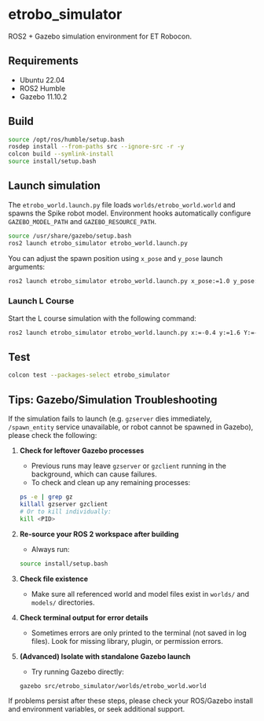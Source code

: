 # etrobo_simulator

ROS2 + Gazebo simulation environment for ET Robocon.

## Requirements
- Ubuntu 22.04
- ROS2 Humble
- Gazebo 11.10.2

## Build
```bash
source /opt/ros/humble/setup.bash
rosdep install --from-paths src --ignore-src -r -y
colcon build --symlink-install
source install/setup.bash
```

## Launch simulation
The `etrobo_world.launch.py` file loads `worlds/etrobo_world.world` and spawns the Spike robot model. Environment hooks automatically configure `GAZEBO_MODEL_PATH` and `GAZEBO_RESOURCE_PATH`.

```bash
source /usr/share/gazebo/setup.bash
ros2 launch etrobo_simulator etrobo_world.launch.py
```

You can adjust the spawn position using `x_pose` and `y_pose` launch arguments:
```bash
ros2 launch etrobo_simulator etrobo_world.launch.py x_pose:=1.0 y_pose:=2.0
```

### Launch L Course

Start the L course simulation with the following command:

```bash
ros2 launch etrobo_simulator etrobo_world.launch.py x:=-0.4 y:=1.6 Y:=-1.570796327
```

## Test
```bash
colcon test --packages-select etrobo_simulator
```

## Tips: Gazebo/Simulation Troubleshooting

If the simulation fails to launch (e.g. `gzserver` dies immediately, `/spawn_entity` service unavailable, or robot cannot be spawned in Gazebo), please check the following:

1. **Check for leftover Gazebo processes**

   - Previous runs may leave `gzserver` or `gzclient` running in the background, which can cause failures.
   - To check and clean up any remaining processes:

   ```bash
   ps -e | grep gz
   killall gzserver gzclient
   # Or to kill individually:
   kill <PID>
   ```

2. **Re-source your ROS 2 workspace after building**

   - Always run:

   ```bash
   source install/setup.bash
   ```

3. **Check file existence**

   - Make sure all referenced world and model files exist in `worlds/` and `models/` directories.

4. **Check terminal output for error details**

   - Sometimes errors are only printed to the terminal (not saved in log files). Look for missing library, plugin, or permission errors.

5. **(Advanced) Isolate with standalone Gazebo launch**

   - Try running Gazebo directly:

   ```bash
   gazebo src/etrobo_simulator/worlds/etrobo_world.world
   ```

If problems persist after these steps, please check your ROS/Gazebo install and environment variables, or seek additional support.
